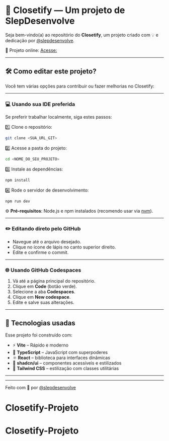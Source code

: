 # 👕 Closetify — Um projeto de SlepDesenvolve

Seja bem-vindo(a) ao repositório do **Closetify**, um projeto criado com 💡 e dedicação por [@slepdesenvolve](https://github.com/slepdesenvolve).

🔗 Projeto online: [Acesse:](##)

---

## 🛠️ Como editar este projeto?

Você tem várias opções para contribuir ou fazer melhorias no Closetify:


---

### 💻 Usando sua IDE preferida

Se preferir trabalhar localmente, siga estes passos:

1️⃣ Clone o repositório:
```bash
git clone <SUA_URL_GIT>
```

2️⃣ Acesse a pasta do projeto:
```bash
cd <NOME_DO_SEU_PROJETO>
```

3️⃣ Instale as dependências:
```bash
npm install
```

4️⃣ Rode o servidor de desenvolvimento:
```bash
npm run dev
```

⚙️ **Pré-requisitos**: Node.js e npm instalados (recomendo usar via [nvm](https://github.com/nvm-sh/nvm#installing-and-updating)).

---

### ✏️ Editando direto pelo GitHub

- Navegue até o arquivo desejado.
- Clique no ícone de lápis no canto superior direito.
- Edite e confirme o commit.

---

### 🌐 Usando GitHub Codespaces

1. Vá até a página principal do repositório.
2. Clique em **Code** (botão verde).
3. Selecione a aba **Codespaces**.
4. Clique em **New codespace**.
5. Edite e salve suas alterações.

---

## 🧩 Tecnologias usadas

Esse projeto foi construído com:

- ⚡ **Vite** – Rápido e moderno
- 🧠 **TypeScript** – JavaScript com superpoderes
- ⚛️ **React** – biblioteca para interfaces dinâmicas
- 🧱 **shadcn/ui** – componentes acessíveis e estilizados
- 🎨 **Tailwind CSS** – estilização com classes utilitárias

---
---

Feito com 🤍 por [@slepdesenvolve](https://github.com/slepdesenvolve)
# Closetify-Projeto
# Closetify-Projeto
